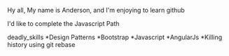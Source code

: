 Hy all,
  My name is Anderson, and I'm enjoying to learn github

I'd like to complete the Javascript Path

deadly_skills
*Design Patterns
*Bootstrap
*Javascript
*AngularJs
*Killing history using git rebase